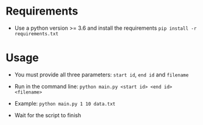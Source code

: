 # Requirements
- Use a python version >= 3.6 and install the requirements
`pip install -r requirements.txt`


# Usage
- You must provide all three parameters: `start id`, `end id` and `filename`
- Run in the command line: `python main.py <start id> <end id> <filename>`

- Example:
`python main.py 1 10 data.txt`

- Wait for the script to finish
